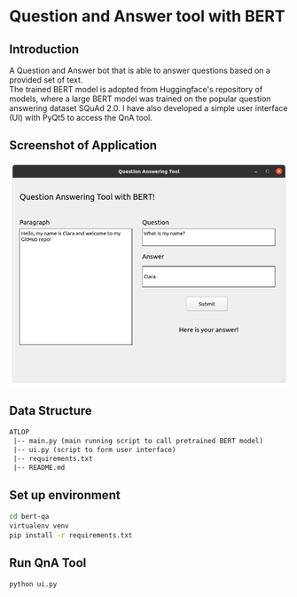 # Question and Answer tool with BERT

## Introduction

A Question and Answer bot that is able to answer questions based on a provided set of text.  
The trained BERT model is adopted from Huggingface's repository of models, where a large BERT model was trained on the popular question answering dataset SQuAd 2.0.
I have also developed a simple user interface (UI) with PyQt5 to access the QnA tool.

## Screenshot of Application

![Alt text](./screenshot.png?raw=true "Optional Title")

## Data Structure

```
ATLOP
 |-- main.py (main running script to call pretrained BERT model)
 |-- ui.py (script to form user interface)
 |-- requirements.txt
 |-- README.md
```

## Set up environment

``` bash
cd bert-qa
virtualenv venv
pip install -r requirements.txt
```

## Run QnA Tool
``` bash
python ui.py
```


